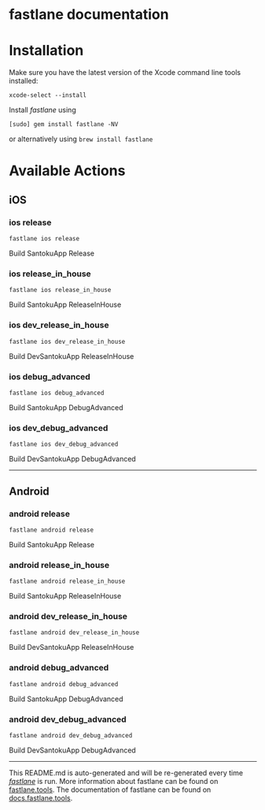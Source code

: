 fastlane documentation
================
# Installation

Make sure you have the latest version of the Xcode command line tools installed:

```
xcode-select --install
```

Install _fastlane_ using
```
[sudo] gem install fastlane -NV
```
or alternatively using `brew install fastlane`

# Available Actions
## iOS
### ios release
```
fastlane ios release
```
Build SantokuApp Release
### ios release_in_house
```
fastlane ios release_in_house
```
Build SantokuApp ReleaseInHouse
### ios dev_release_in_house
```
fastlane ios dev_release_in_house
```
Build DevSantokuApp ReleaseInHouse
### ios debug_advanced
```
fastlane ios debug_advanced
```
Build SantokuApp DebugAdvanced
### ios dev_debug_advanced
```
fastlane ios dev_debug_advanced
```
Build DevSantokuApp DebugAdvanced

----

## Android
### android release
```
fastlane android release
```
Build SantokuApp Release
### android release_in_house
```
fastlane android release_in_house
```
Build SantokuApp ReleaseInHouse
### android dev_release_in_house
```
fastlane android dev_release_in_house
```
Build DevSantokuApp ReleaseInHouse
### android debug_advanced
```
fastlane android debug_advanced
```
Build SantokuApp DebugAdvanced
### android dev_debug_advanced
```
fastlane android dev_debug_advanced
```
Build DevSantokuApp DebugAdvanced

----

This README.md is auto-generated and will be re-generated every time [_fastlane_](https://fastlane.tools) is run.
More information about fastlane can be found on [fastlane.tools](https://fastlane.tools).
The documentation of fastlane can be found on [docs.fastlane.tools](https://docs.fastlane.tools).

